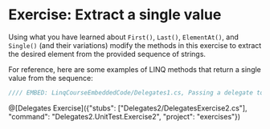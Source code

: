 # Exercise: Extract a single value

Using what you have learned about `First()`, `Last()`, `ElementAt()`, and `Single()` (and their variations) modify the methods in this exercise to extract the desired element from the provided sequence of strings.

For reference, here are some examples of LINQ methods that return a single value from the sequence:

```csharp
//// EMBED: LinqCourseEmbeddedCode/Delegates1.cs, Passing a delegate to a method
```

@[Delegates Exercise]({"stubs": ["Delegates2/DelegatesExercise2.cs"], "command": "Delegates2.UnitTest.Exercise2", "project": "exercises"})
